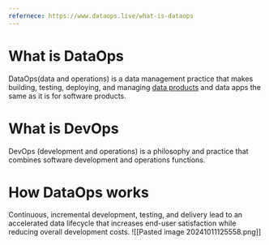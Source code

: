 ```yaml
---
refernece: https://www.dataops.live/what-is-dataops
---
```

# What is DataOps
DataOps(data and operations) is a data management practice that makes building, testing, deploying, and managing [data products](https://www.dataops.live/what-are-data-products?hsLang=en) and data apps the same as it is for software products.

# What is DevOps
DevOps (development and operations) is a philosophy and practice that combines software development and operations functions.

# How DataOps works
Continuous, incremental development, testing, and delivery lead to an accelerated data lifecycle that increases end-user satisfaction while reducing overall development costs.
![[Pasted image 20241011125558.png]]